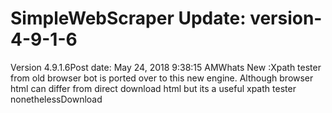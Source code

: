 # SimpleWebScraper Update: version-4-9-1-6

Version 4.9.1.6Post date: May 24, 2018 9:38:15 AMWhats New :Xpath tester from old browser bot is ported over to this new engine. Although browser html can differ from direct download html but its a useful xpath tester nonethelessDownload